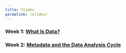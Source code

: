 ```yaml
---
title: Slides
permalink: /slides/
---
```


### Week 1: [What Is Data?](/DA101/slides/whatisdata)

### Week 2: [Metadata and the Data Analysis Cycle](/DA101/slides/metadata_and_da_cycle)
